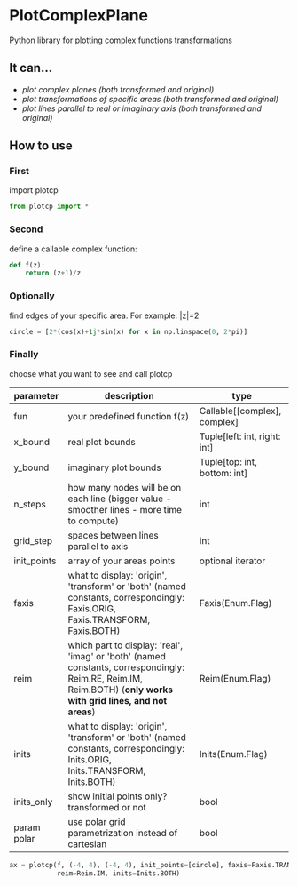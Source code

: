 # PlotComplexPlane

Python library for plotting complex functions transformations

## It can...

- *plot complex planes (both transformed and original)*
- *plot transformations of specific areas (both transformed and original)*
- *plot lines parallel to real or imaginary axis (both transformed and original)*

## How to use

### **First**

import plotcp

```python
from plotcp import *
```

### **Second**

define a callable complex function:

```python
def f(z):
    return (z+1)/z
```

### **Optionally**

find edges of your specific area. For example: |z|=2

```python
circle = [2*(cos(x)+1j*sin(x) for x in np.linspace(0, 2*pi)]
```

### **Finally**

choose what you want to see and call plotcp

parameter |description |type
-|-|-
fun |your predefined function f(z) |Callable[[complex], complex]
x_bound |real plot bounds |Tuple[left: int, right: int]
y_bound |imaginary plot bounds |Tuple[top: int, bottom: int]
n_steps |how many nodes will be on each line (bigger value - smoother lines - more time to compute) |int
grid_step |spaces between lines parallel to axis |int
init_points |array of your areas points |optional iterator
faxis |what to display: 'origin', 'transform' or 'both' (named constants, correspondingly: Faxis.ORIG, Faxis.TRANSFORM, Faxis.BOTH) |Faxis(Enum.Flag)
reim |which part to display: 'real', 'imag' or 'both' (named constants, correspondingly: Reim.RE, Reim.IM, Reim.BOTH) (**only works with grid lines, and not areas**) |Reim(Enum.Flag)
inits |what to display: 'origin', 'transform' or 'both' (named constants, correspondingly: Inits.ORIG, Inits.TRANSFORM, Inits.BOTH) |Inits(Enum.Flag)
inits_only |show initial points only? transformed or not |bool
param polar |use polar grid parametrization instead of cartesian|bool

```python
ax = plotcp(f, (-4, 4), (-4, 4), init_points=[circle], faxis=Faxis.TRANSFORM,
            reim=Reim.IM, inits=Inits.BOTH)
```

